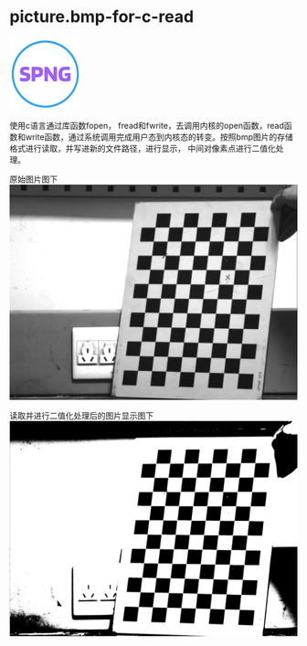 # picture.bmp-for-c-read
![image](https://github.com/SCU-jackydong/picture.bmp-for-c-read/blob/master/1.png)


使用c语言通过库函数fopen， fread和fwrite，去调用内核的open函数，read函数和write函数，通过系统调用完成用户态到内核态的转变。按照bmp图片的存储格式进行读取，并写进新的文件路径，进行显示，
中间对像素点进行二值化处理。

原始图片图下
![image](https://github.com/SCU-jackydong/picture.bmp-for-c-read/blob/master/origin_picture.bmp)

读取并进行二值化处理后的图片显示图下
![image](https://github.com/SCU-jackydong/picture.bmp-for-c-read/blob/master/threthold.bmp)
